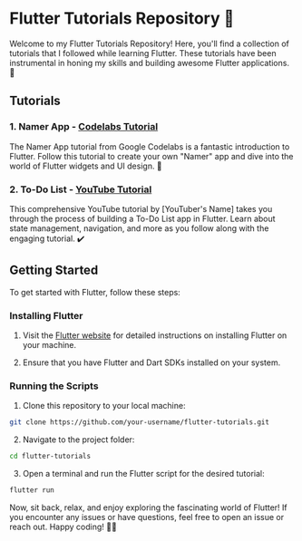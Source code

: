 # Flutter Tutorials Repository 🚀

Welcome to my Flutter Tutorials Repository! Here, you'll find a collection of tutorials that I followed while learning Flutter. These tutorials have been instrumental in honing my skills and building awesome Flutter applications. 🎉

## Tutorials

### 1. Namer App - [Codelabs Tutorial](https://codelabs.developers.google.com/codelabs/flutter-codelab-first#8)

The Namer App tutorial from Google Codelabs is a fantastic introduction to Flutter. Follow this tutorial to create your own "Namer" app and dive into the world of Flutter widgets and UI design. 📱

### 2. To-Do List - [YouTube Tutorial](https://www.youtube.com/watch?v=HQ_ytw58tC4&t=6766s)

This comprehensive YouTube tutorial by [YouTuber's Name] takes you through the process of building a To-Do List app in Flutter. Learn about state management, navigation, and more as you follow along with the engaging tutorial. ✔️

## Getting Started

To get started with Flutter, follow these steps:

### Installing Flutter

1. Visit the [Flutter website](https://flutter.dev/docs/get-started/install) for detailed instructions on installing Flutter on your machine.

2. Ensure that you have Flutter and Dart SDKs installed on your system.

### Running the Scripts

1. Clone this repository to your local machine:

```bash
git clone https://github.com/your-username/flutter-tutorials.git
```

2. Navigate to the project folder:

```bash
cd flutter-tutorials
```

3. Open a terminal and run the Flutter script for the desired tutorial:

```bash
flutter run
```

Now, sit back, relax, and enjoy exploring the fascinating world of Flutter! If you encounter any issues or have questions, feel free to open an issue or reach out. Happy coding! 🚀🔧